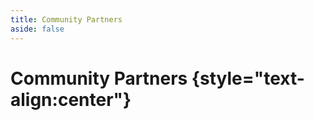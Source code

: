 ```yaml
---
title: Community Partners
aside: false
---
```


<script lang="ts">
import Community from '#components/Community.vue'
</script>

# Community Partners {style="text-align:center"}

<Community />
